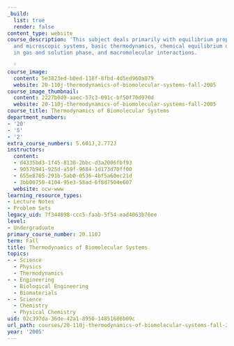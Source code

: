 ```yaml
---
_build:
  list: true
  render: false
content_type: website
course_description: 'This subject deals primarily with equilibrium properties of macroscopic
  and microscopic systems, basic thermodynamics, chemical equilibrium of reactions
  in gas and solution phase, and macromolecular interactions.

  '
course_image:
  content: 5e3823ed-b0ed-118f-8fbd-4d5ed960a079
  website: 20-110j-thermodynamics-of-biomolecular-systems-fall-2005
course_image_thumbnail:
  content: 2227b0d9-aaec-57c3-091c-bf50f70d970d
  website: 20-110j-thermodynamics-of-biomolecular-systems-fall-2005
course_title: Thermodynamics of Biomolecular Systems
department_numbers:
- '20'
- '5'
- '2'
extra_course_numbers: 5.601J,2.772J
instructors:
  content:
  - d4335bd3-1f45-8130-2bbc-d3a2006fbf93
  - 9057b941-925d-a59f-9684-1d173d70ff00
  - 655e8765-291b-5ab0-0536-4bf5a60ec21d
  - 3bb00750-4104-95e3-58ad-6f8d7504e607
  website: ocw-www
learning_resource_types:
- Lecture Notes
- Problem Sets
legacy_uid: 7f344898-ccc5-faab-5f54-ead4063b76ee
level:
- Undergraduate
primary_course_number: 20.110J
term: Fall
title: Thermodynamics of Biomolecular Systems
topics:
- - Science
  - Physics
  - Thermodynamics
- - Engineering
  - Biological Engineering
  - Biomaterials
- - Science
  - Chemistry
  - Physical Chemistry
uid: 02c397da-36de-42a1-8950-14851686b09c
url_path: courses/20-110j-thermodynamics-of-biomolecular-systems-fall-2005
year: '2005'
---
```


